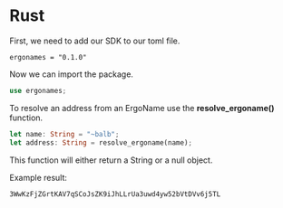 # Rust

First, we need to add our SDK to our toml file.

```
ergonames = "0.1.0"
```

Now we can import the package.

```rust
use ergonames;
```

To resolve an address from an ErgoName use the **resolve\_ergoname()** function.

```rust
let name: String = "~balb";
let address: String = resolve_ergoname(name);
```

This function will either return a String or a null object.

Example result:

```
3WwKzFjZGrtKAV7qSCoJsZK9iJhLLrUa3uwd4yw52bVtDVv6j5TL
```

